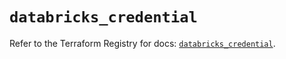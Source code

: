 # `databricks_credential`

Refer to the Terraform Registry for docs: [`databricks_credential`](https://registry.terraform.io/providers/databricks/databricks/1.64.0/docs/resources/credential).
